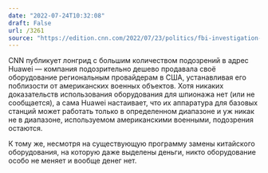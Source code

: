 ```yaml
---
date: "2022-07-24T10:32:08"
draft: False
url: /3261
source: "https://edition.cnn.com/2022/07/23/politics/fbi-investigation-huawei-china-defense-department-communications-nuclear/"
---
```


CNN публикует лонгрид с большим количеством подозрений в адрес Huawei — компания подозрительно дешево продавала своё оборудование региональным провайдерам в США, устанавливая его поблизости от американских военных объектов. Хотя никаких доказательств использования оборудования для шпионажа нет (или не сообщается), а сама Huawei настаивает, что их аппаратура для базовых станций может работать только в определенном диапазоне и уж никак не в диапазоне, используемом американскими военными, подозрения остаются.

К тому же, несмотря на существующую программу замены китайского оборудования, на которую даже выделены деньги, никто оборудование особо не меняет и вообще денег нет.
